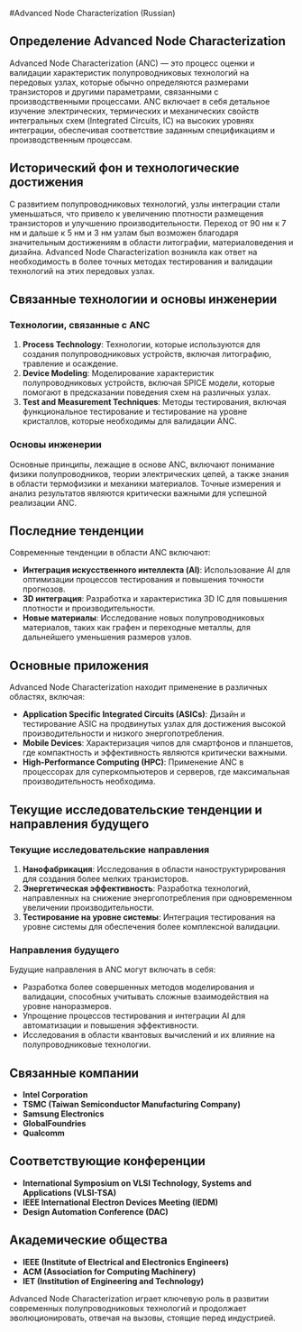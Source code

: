 #Advanced Node Characterization (Russian)

## Определение Advanced Node Characterization

Advanced Node Characterization (ANC) — это процесс оценки и валидации характеристик полупроводниковых технологий на передовых узлах, которые обычно определяются размерами транзисторов и другими параметрами, связанными с производственными процессами. ANC включает в себя детальное изучение электрических, термических и механических свойств интегральных схем (Integrated Circuits, IC) на высоких уровнях интеграции, обеспечивая соответствие заданным спецификациям и производственным процессам.

## Исторический фон и технологические достижения

С развитием полупроводниковых технологий, узлы интеграции стали уменьшаться, что привело к увеличению плотности размещения транзисторов и улучшению производительности. Переход от 90 нм к 7 нм и дальше к 5 нм и 3 нм узлам был возможен благодаря значительным достижениям в области литографии, материаловедения и дизайна. Advanced Node Characterization возникла как ответ на необходимость в более точных методах тестирования и валидации технологий на этих передовых узлах.

## Связанные технологии и основы инженерии

### Технологии, связанные с ANC

1. **Process Technology**: Технологии, которые используются для создания полупроводниковых устройств, включая литографию, травление и осаждение.
2. **Device Modeling**: Моделирование характеристик полупроводниковых устройств, включая SPICE модели, которые помогают в предсказании поведения схем на различных узлах.
3. **Test and Measurement Techniques**: Методы тестирования, включая функциональное тестирование и тестирование на уровне кристаллов, которые необходимы для валидации ANC.

### Основы инженерии

Основные принципы, лежащие в основе ANC, включают понимание физики полупроводников, теории электрических цепей, а также знания в области термофизики и механики материалов. Точные измерения и анализ результатов являются критически важными для успешной реализации ANC.

## Последние тенденции

Современные тенденции в области ANC включают:

- **Интеграция искусственного интеллекта (AI)**: Использование AI для оптимизации процессов тестирования и повышения точности прогнозов.
- **3D интеграция**: Разработка и характеристика 3D IC для повышения плотности и производительности.
- **Новые материалы**: Исследование новых полупроводниковых материалов, таких как графен и переходные металлы, для дальнейшего уменьшения размеров узлов.

## Основные приложения

Advanced Node Characterization находит применение в различных областях, включая:

- **Application Specific Integrated Circuits (ASICs)**: Дизайн и тестирование ASIC на продвинутых узлах для достижения высокой производительности и низкого энергопотребления.
- **Mobile Devices**: Характеризация чипов для смартфонов и планшетов, где компактность и эффективность являются критически важными.
- **High-Performance Computing (HPC)**: Применение ANC в процессорах для суперкомпьютеров и серверов, где максимальная производительность необходима.

## Текущие исследовательские тенденции и направления будущего

### Текущие исследовательские направления

1. **Нанофабрикация**: Исследования в области наноструктурирования для создания более мелких транзисторов.
2. **Энергетическая эффективность**: Разработка технологий, направленных на снижение энергопотребления при одновременном увеличении производительности.
3. **Тестирование на уровне системы**: Интеграция тестирования на уровне системы для обеспечения более комплексной валидации.

### Направления будущего

Будущие направления в ANC могут включать в себя:

- Разработка более совершенных методов моделирования и валидации, способных учитывать сложные взаимодействия на уровне наноразмеров.
- Упрощение процессов тестирования и интеграции AI для автоматизации и повышения эффективности.
- Исследования в области квантовых вычислений и их влияние на полупроводниковые технологии.

## Связанные компании

- **Intel Corporation**
- **TSMC (Taiwan Semiconductor Manufacturing Company)**
- **Samsung Electronics**
- **GlobalFoundries**
- **Qualcomm**

## Соответствующие конференции

- **International Symposium on VLSI Technology, Systems and Applications (VLSI-TSA)**
- **IEEE International Electron Devices Meeting (IEDM)**
- **Design Automation Conference (DAC)**

## Академические общества

- **IEEE (Institute of Electrical and Electronics Engineers)**
- **ACM (Association for Computing Machinery)**
- **IET (Institution of Engineering and Technology)**

Advanced Node Characterization играет ключевую роль в развитии современных полупроводниковых технологий и продолжает эволюционировать, отвечая на вызовы, стоящие перед индустрией.